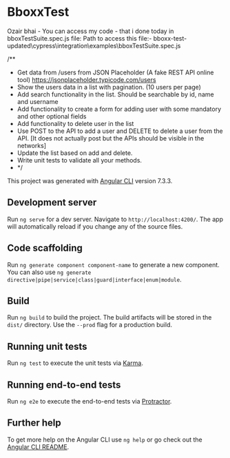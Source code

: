 # BboxxTest
Ozair bhai - You can access my code - that i done today in bboxTestSuite.spec.js file:
Path to access this file:- bboxx-test-updated\cypress\integration\examples\bboxTestSuite.spec.js


/** 
 * Get data from /users from JSON Placeholder (A fake REST API online tool) https://jsonplaceholder.typicode.com/users
 * Show the users data in a list with pagination. (10 users per page)
 * Add search functionality in the list. Should be searchable by id, name and username
 * Add functionality to create a form for adding user with some mandatory and other optional fields
 * Add functionality to delete user in the list
 * Use POST to the API to add a user and DELETE to delete a user from the API. [It does not actually post but the APIs should be visible in the networks]
 * Update the list based on add and delete.
 * Write unit tests to validate all your methods.
 * */

This project was generated with [Angular CLI](https://github.com/angular/angular-cli) version 7.3.3.

## Development server

Run `ng serve` for a dev server. Navigate to `http://localhost:4200/`. The app will automatically reload if you change any of the source files.

## Code scaffolding

Run `ng generate component component-name` to generate a new component. You can also use `ng generate directive|pipe|service|class|guard|interface|enum|module`.

## Build

Run `ng build` to build the project. The build artifacts will be stored in the `dist/` directory. Use the `--prod` flag for a production build.

## Running unit tests

Run `ng test` to execute the unit tests via [Karma](https://karma-runner.github.io).

## Running end-to-end tests

Run `ng e2e` to execute the end-to-end tests via [Protractor](http://www.protractortest.org/).

## Further help

To get more help on the Angular CLI use `ng help` or go check out the [Angular CLI README](https://github.com/angular/angular-cli/blob/master/README.md).
